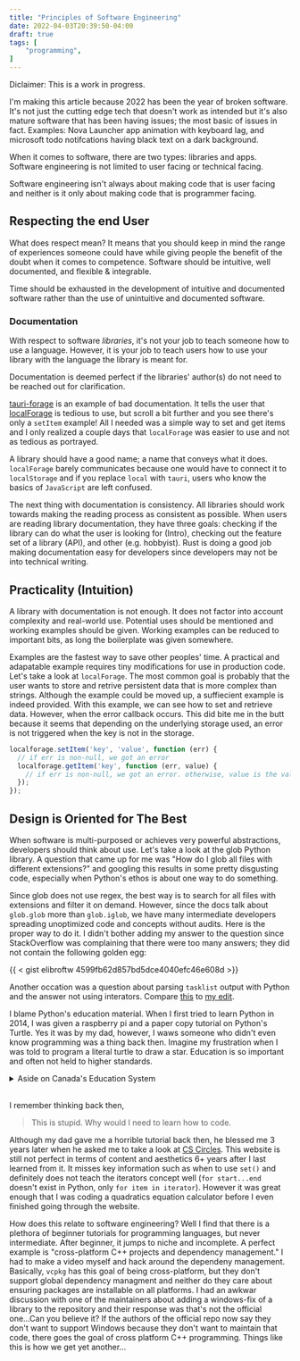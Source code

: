```yaml
---
title: "Principles of Software Engineering"
date: 2022-04-03T20:39:50-04:00
draft: true
tags: [
    "programming",
]
---
```


Diclaimer: This is a work in progress.

I'm making this article because 2022 has been the year of broken software. It's not just the cutting edge tech that doesn't work as intended but it's also mature software that has been having issues;
the most basic of issues in fact. Examples: Nova Launcher app animation with keyboard lag, and microsoft todo notifcations having black text on a dark background.

When it comes to software, there are two types: libraries and apps.
Software engineering is not limited to user facing or technical facing.

Software engineering isn't always about making code that is user facing and neither is it only about making code that is programmer facing.

## Respecting the end User

What does respect mean? It means that you should keep in mind the range of experiences someone could have
while giving people the benefit of the doubt when it comes to competence. Software should be intuitive, well documented, and flexible & integrable.

Time should be exhausted in the development of intuitive and documented software rather than the use of unintuitive and documented software.

### Documentation

With respect to software *libraries*, it's not your job to teach someone how to use a language. However, it is your job to teach users how to use your library with the language the library is meant for.

Documentation is deemed perfect if the libraries' author(s) do not need to be reached out for clarification.

[tauri-forage](https://github.com/tauri-apps/tauri-forage#installation) is an example of bad documentation.
It tells the user that [localForage](https://localforage.github.io/localForage/) is tedious to use, but scroll a bit further and you see there's only a `setItem` example! All I needed was a simple way to set and get items and I only realized a couple days that `localForage` was easier to use and not as tedious as portrayed.

A library should have a good name; a name that conveys what it does. `localForage` barely communicates because one would have to connect it to `localStorage` and if you replace `local` with `tauri`, users who know the basics of `JavaScript` are left confused.

The next thing with documentation is consistency. All libraries should work towards making the reading process as consistent as possible. When users are reading library documentation, they have three goals:
checking if the library can do what the user is looking for (Intro), checking out the feature set of a library (API), and other (e.g. hobbyist). Rust is doing a good job making documentation easy for developers since developers may not be into technical writing.

## Practicality (Intuition)

A library with documentation is not enough. It does not factor into account complexity and real-world use.
Potential uses should be mentioned and working examples should be given. Working examples can be reduced to important bits, as long the boilerplate was given somewhere.

Examples are the fastest way to save other peoples' time. A practical and adapatable example requires tiny modifications for use in production code. Let's take a look at `localForage`. The most common goal is probably that the user wants to store and retrive persistent data that is more complex than strings. Although the example could be moved up, a suffiecient example is indeed provided. With this example, we can
see how to set and retrieve data. However, when the error callback occurs. This did bite me in the butt because it seems that depending on the underlying storage used, an error is not triggered when the key is not in the storage.

```js
localforage.setItem('key', 'value', function (err) {
  // if err is non-null, we got an error
  localforage.getItem('key', function (err, value) {
    // if err is non-null, we got an error. otherwise, value is the value
  });
});
```

## Design is Oriented for The Best

When software is multi-purposed or achieves very powerful abstractions, developers should think about use. Let's take a look at the glob Python library.
A question that came up for me was "How do I glob all files with different extensions?" and googling this results in some pretty disgusting code, especially
when Python's ethos is about one way to do something.

Since glob does not use regex, the best way is to search for all files with extensions and filter it on demand.
However, since the docs talk about `glob.glob` more than `glob.iglob`, we have many intermediate developers spreading
unoptimized code and concepts without audits. Here is the proper way to do it. I didn't bother adding my answer to the question since StackOverflow was complaining
that there were too many answers; they did not contain the following golden egg:

{{ < gist elibroftw 4599fb62d857bd5dce4040efc46e608d >}}

Another occation was a question about parsing `tasklist` output with Python and the answer not using
interators. Compare [this](https://stackoverflow.com/a/22914414/7732434) to [my edit](https://stackoverflow.com/a/64634901/7732434).

I blame Python's education material. When I first tried to learn Python in 2014, I was given a raspberry pi and a paper copy tutorial on Python's Turtle.
Yes it was by my dad, however, I waws someone who didn't even know programming was a thing back then. Imagine my frustration when I was told to program
a literal turtle to draw a star. Education is so important and often not held to higher standards.

<details>
<summary>Aside on Canada's Education System</summary>
People think Canada's education system is good, but I know for a fact it is far from optimal and yet people are more concerned about the number of people in class rather than the actual ciriculum being taught.
In University, students take 5 courses per semester (4 months), are forced to learn at a faster pace, tougher courses, and there are 100+ students per lecture.
Universities have a high standards, but they definitely do not teach the content well. In pre-university has barely any content being taught, and post-university
there is more content that isn't usually being taught well.

For one of my courses that I was acing, I made an entire YouTube tutorial for other students in my course.
I highly doubt I'm a better listener; so it's simply because I have better intuition or basic knowledge. My largest advantage though was the ability to use
Excel in a highly flexible manner; I created a macro function called `IS_BLANK` without learning visual basic in order to shorten the formulas for an extremely flexible template.
Suppose there are multiple ways to get an answer. Instead of creating a template for each method, I made a template that only required inputting the known
variables. I made my formulas to use equations based on which inputs were given. The macro function had short-circuiting which isn't a straight-forward thing
to implement in standard cell formulas. I might share it some day in the future.

Until grade 11, the grading system should be used to keep kids back until they reach a certain level in core comptencies.
Core competencies include: math, critical thinking, reading comprehension, exercise, an art (hobby) under the most general of definitions.

Art or hobbying is crucial in not just a child's upbringing but as a specialist skill in the future;
Art includes the steretypical drawing, instrumental, acting (+skits). However there's much more; digital visual, abstract, 3D, digital music production.
There are also other arts; oragami, free style lego, pottery, wood burning (high school level), etc.

Aside from wood burning and pottery, these are all equal arts and should be introduced to all kids in Canadian schools. I do consider programming and writing to be
arts, however they are far more important than to be something optional. There is some progress in introducing programming to kids at a younger age,
however like my experience has shown, there is no guarantee this introduction will be productive. Scratch is not programming because programming goes hand in hand
with freedom.

Exercise should be a daily part of school, ingrained into kids' habits. Kids should be given 1 hour a day to exercise. I guess at such young ages,
exercise would be limted to running (tag) and basketball for recess.
By instilling exercise discipline in school, we can reduce obesity and set a better precedent for what it means to be Canadian.
</details>
<br>

I remember thinking back then,

> This is stupid. Why would I need to learn how to code.

Although my dad gave me a horrible tutorial back then, he blessed me 3 years later when he asked me to take a look at [CS Circles](https://cscircles.cemc.uwaterloo.ca/).
This website is still not perfect in terms of content and aesthetics 6+ years after I last learned from it.
It misses key information such as when to use `set()` and definitely does not teach the iterators concept well (`for start...end` doesn't exist in Python, only `for item in iterator`).
However it was great enough that I was coding a quadratics equation calculator before I even finished going through the website.

How does this relate to software engineering? Well I find that there is a plethora of beginner tutorials for programming languages, but never intermediate.
After beginner, it jumps to niche and incomplete. A perfect example is "cross-platform C++ projects and dependency management." I had to make a video myself
and hack around the dependeny management. Basically, `vcpkg` has this goal of being cross-platform, but they don't support global dependency managment and neither
do they care about ensuring packages are installable on all platforms. I had an awkwar discussion with one of the maintainers about adding a windows-fix of a library to the
repository and their response was that's not the official one...Can you believe it? If the authors of the official repo now say they don't want to support Windows because they
don't want to maintain that code, there goes the goal of cross platform C++ programming. Things like this is how we get yet another...
